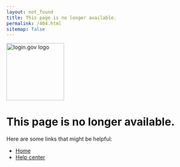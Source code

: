 ```yaml
---
layout: not_found
title: This page is no longer available.
permalink: /404.html
sitemap: false
---
```


<div class="site-wrapper-inner">
  <div class="cover-container">
    <div class="masthead clearfix">
      <div class="inner">
        <a href="/"><img src="{{ '/assets/img/logo-white.svg' | prepend: site.baseurl}}" width="150" alt="login.gov logo" class='masthead-brand'/></a>
      </div>
    </div>
    <div class="inner cover">
      <h1>
        This page is no longer available.
      </h1>
      <p>
        Here are some links that might be helpful:
      </p>
    </div>
    <ul>
      <li><a href="/">Home</a></li>
      <li><a href="/help/">Help center</a></li>
    </ul>
  </div>
</div>
